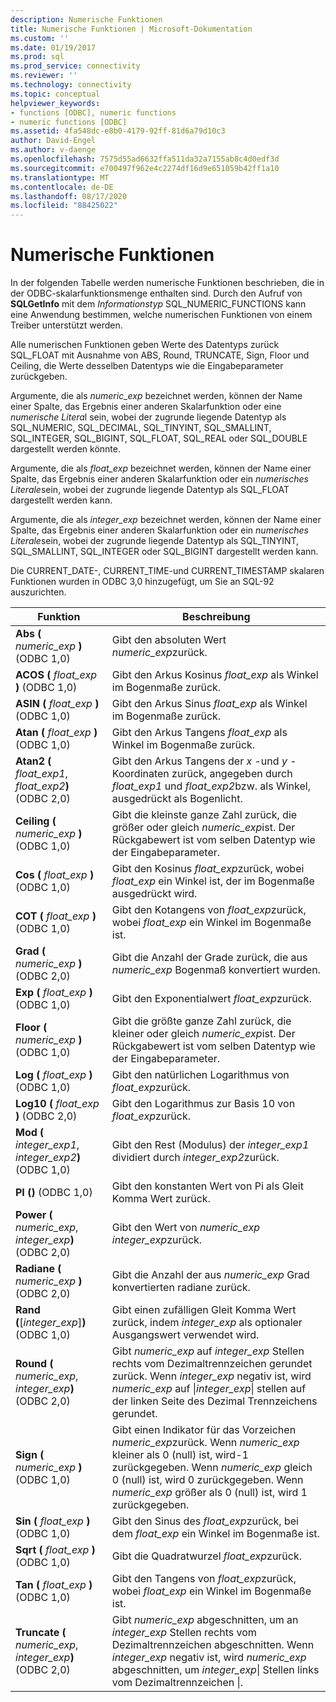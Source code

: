 ```yaml
---
description: Numerische Funktionen
title: Numerische Funktionen | Microsoft-Dokumentation
ms.custom: ''
ms.date: 01/19/2017
ms.prod: sql
ms.prod_service: connectivity
ms.reviewer: ''
ms.technology: connectivity
ms.topic: conceptual
helpviewer_keywords:
- functions [ODBC], numeric functions
- numeric functions [ODBC]
ms.assetid: 4fa548dc-e8b0-4179-92ff-81d6a79d10c3
author: David-Engel
ms.author: v-daenge
ms.openlocfilehash: 7575d55ad6632ffa511da32a7155ab8c4d0edf3d
ms.sourcegitcommit: e700497f962e4c2274df16d9e651059b42ff1a10
ms.translationtype: MT
ms.contentlocale: de-DE
ms.lasthandoff: 08/17/2020
ms.locfileid: "88425022"
---
```

# <a name="numeric-functions"></a>Numerische Funktionen
In der folgenden Tabelle werden numerische Funktionen beschrieben, die in der ODBC-skalarfunktionsmenge enthalten sind. Durch den Aufruf von **SQLGetInfo** mit dem *Informationstyp* SQL_NUMERIC_FUNCTIONS kann eine Anwendung bestimmen, welche numerischen Funktionen von einem Treiber unterstützt werden.  
  
 Alle numerischen Funktionen geben Werte des Datentyps zurück SQL_FLOAT mit Ausnahme von ABS, Round, TRUNCATE, Sign, Floor und Ceiling, die Werte desselben Datentyps wie die Eingabeparameter zurückgeben.  
  
 Argumente, die als *numeric_exp* bezeichnet werden, können der Name einer Spalte, das Ergebnis einer anderen Skalarfunktion oder eine *numerische Litera*l sein, wobei der zugrunde liegende Datentyp als SQL_NUMERIC, SQL_DECIMAL, SQL_TINYINT, SQL_SMALLINT, SQL_INTEGER, SQL_BIGINT, SQL_FLOAT, SQL_REAL oder SQL_DOUBLE dargestellt werden könnte.  
  
 Argumente, die als *float_exp* bezeichnet werden, können der Name einer Spalte, das Ergebnis einer anderen Skalarfunktion oder ein *numerisches Literale*sein, wobei der zugrunde liegende Datentyp als SQL_FLOAT dargestellt werden kann.  
  
 Argumente, die als *integer_exp* bezeichnet werden, können der Name einer Spalte, das Ergebnis einer anderen Skalarfunktion oder ein *numerisches Literale*sein, wobei der zugrunde liegende Datentyp als SQL_TINYINT, SQL_SMALLINT, SQL_INTEGER oder SQL_BIGINT dargestellt werden kann.  
  
 Die CURRENT_DATE-, CURRENT_TIME-und CURRENT_TIMESTAMP skalaren Funktionen wurden in ODBC 3,0 hinzugefügt, um Sie an SQL-92 auszurichten.  
  
|Funktion|Beschreibung|  
|--------------|-----------------|  
|**Abs (** _numeric_exp_ **)**  (ODBC 1,0)|Gibt den absoluten Wert *numeric_exp*zurück.|  
|**ACOS (** _float_exp_ **)**  (ODBC 1,0)|Gibt den Arkus Kosinus *float_exp* als Winkel im Bogenmaße zurück.|  
|**ASIN (** _float_exp_ **)**  (ODBC 1,0)|Gibt den Arkus Sinus *float_exp* als Winkel im Bogenmaße zurück.|  
|**Atan (** _float_exp_ **)**  (ODBC 1,0)|Gibt den Arkus Tangens *float_exp* als Winkel im Bogenmaße zurück.|  
|**Atan2 (** _float_exp1_, _float_exp2_**)**  (ODBC 2,0)|Gibt den Arkus Tangens der *x* -und *y* -Koordinaten zurück, angegeben durch *float_exp1* und *float_exp2*bzw. als Winkel, ausgedrückt als Bogenlicht.|  
|**Ceiling (** _numeric_exp_ **)**  (ODBC 1,0)|Gibt die kleinste ganze Zahl zurück, die größer oder gleich *numeric_exp*ist. Der Rückgabewert ist vom selben Datentyp wie der Eingabeparameter.|  
|**Cos (** _float_exp_ **)**  (ODBC 1,0)|Gibt den Kosinus *float_exp*zurück, wobei *float_exp* ein Winkel ist, der im Bogenmaße ausgedrückt wird.|  
|**COT (** _float_exp_ **)**  (ODBC 1,0)|Gibt den Kotangens von *float_exp*zurück, wobei *float_exp* ein Winkel im Bogenmaße ist.|  
|**Grad (** _numeric_exp_ **)**  (ODBC 2,0)|Gibt die Anzahl der Grade zurück, die aus *numeric_exp* Bogenmaß konvertiert wurden.|  
|**Exp (** _float_exp_ **)**  (ODBC 1,0)|Gibt den Exponentialwert *float_exp*zurück.|  
|**Floor (** _numeric_exp_ **)**  (ODBC 1,0)|Gibt die größte ganze Zahl zurück, die kleiner oder gleich *numeric_exp*ist. Der Rückgabewert ist vom selben Datentyp wie der Eingabeparameter.|  
|**Log (** _float_exp_ **)**  (ODBC 1,0)|Gibt den natürlichen Logarithmus von *float_exp*zurück.|  
|**Log10 (** _float_exp_ **)**  (ODBC 2,0)|Gibt den Logarithmus zur Basis 10 von *float_exp*zurück.|  
|**Mod (** _integer_exp1_, _integer_exp2_**)**  (ODBC 1,0)|Gibt den Rest (Modulus) der *integer_exp1* dividiert durch *integer_exp2*zurück.|  
|**PI ()**  (ODBC 1,0)|Gibt den konstanten Wert von Pi als Gleit Komma Wert zurück.|  
|**Power (** _numeric_exp_, _integer_exp_**)**  (ODBC 2,0)|Gibt den Wert von *numeric_exp* *integer_exp*zurück.|  
|**Radiane (** _numeric_exp_ **)**  (ODBC 2,0)|Gibt die Anzahl der aus *numeric_exp* Grad konvertierten radiane zurück.|  
|**Rand (**[*integer_exp*]**)**  (ODBC 1,0)|Gibt einen zufälligen Gleit Komma Wert zurück, indem *integer_exp* als optionaler Ausgangswert verwendet wird.|  
|**Round (** _numeric_exp_, _integer_exp_**)**  (ODBC 2,0)|Gibt *numeric_exp* auf *integer_exp* Stellen rechts vom Dezimaltrennzeichen gerundet zurück. Wenn *integer_exp* negativ ist, wird *numeric_exp* auf &#124;*integer_exp*&#124; stellen auf der linken Seite des Dezimal Trennzeichens gerundet.|  
|**Sign (** _numeric_exp_ **)**  (ODBC 1,0)|Gibt einen Indikator für das Vorzeichen *numeric_exp*zurück. Wenn *numeric_exp* kleiner als 0 (null) ist, wird-1 zurückgegeben. Wenn *numeric_exp* gleich 0 (null) ist, wird 0 zurückgegeben. Wenn *numeric_exp* größer als 0 (null) ist, wird 1 zurückgegeben.|  
|**Sin (** _float_exp_ **)**  (ODBC 1,0)|Gibt den Sinus des *float_exp*zurück, bei dem *float_exp* ein Winkel im Bogenmaße ist.|  
|**Sqrt (** _float_exp_ **)**  (ODBC 1,0)|Gibt die Quadratwurzel *float_exp*zurück.|  
|**Tan (** _float_exp_ **)**  (ODBC 1,0)|Gibt den Tangens von *float_exp*zurück, wobei *float_exp* ein Winkel im Bogenmaße ist.|  
|**Truncate (** _numeric_exp_, _integer_exp_**)**  (ODBC 2,0)|Gibt *numeric_exp* abgeschnitten, um an *integer_exp* Stellen rechts vom Dezimaltrennzeichen abgeschnitten. Wenn *integer_exp* negativ ist, wird *numeric_exp* abgeschnitten, um *integer_exp*&#124; Stellen links vom Dezimaltrennzeichen &#124;.|
